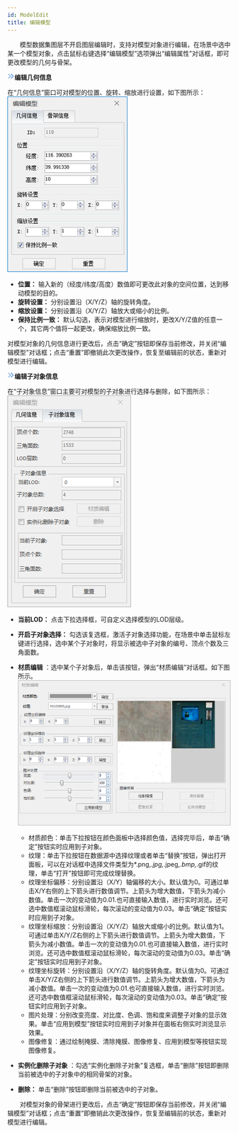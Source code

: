 ```yaml
---
id: ModelEdit
title: 编辑模型
---
```

　　模型数据集图层不开启图层编辑时，支持对模型对象进行编辑，在场景中选中某一个模型对象，点击鼠标右键选择“编辑模型”选项弹出“编辑属性”对话框，即可更改模型的几何与骨架。

![](img/close.gif)**编辑几何信息**

在“几何信息”窗口可对模型的位置、旋转、缩放进行设置，如下图所示：  
![图：“编辑属性”对话框](img/ModelEdit_Geometry.png)    
  * **位置：** 输入新的（经度/纬度/高度）数值即可更改此对象的空间位置，达到移动模型的目的。
  * **旋转设置：** 分别设置沿（X/Y/Z）轴的旋转角度。
  * **缩放设置：** 分别设置沿（X/Y/Z）轴放大或缩小的比例。
  * **保持比例一致：** 默认勾选，表示对模型进行缩放时，更改X/Y/Z值的任意一个，其它两个值将一起更改，确保缩放比例一致。

对模型对象的几何信息进行更改后，点击“确定”按钮即保存当前修改，并关闭“编辑模型”对话框；点击“重置”即撤销此次更改操作，恢复至编辑前的状态，重新对模型进行编辑。

![](img/close.gif)**编辑子对象信息**

在“子对象信息”窗口主要可对模型的子对象进行选择与删除，如下图所示：  
![图：“编辑属性”对话框](img/ModelEdit_Skeleton.png)  
 
  * **当前LOD：** 点击下拉选择框，可自定义选择模型的LOD层级。
  * **开启子对象选择：** 勾选该复选框，激活子对象选择功能，在场景中单击鼠标左键进行选择，选中某个子对象时，将显示被选中子对象的编号、顶点个数及三角面数。
  * **材质编辑** ：选中某个子对象后，单击该按钮，弹出“材质编辑”对话框。如下图所示。　　　
![图：“材质编辑编辑”对话框](img/MaterialEdit.png)  
  
    * 材质颜色：单击下拉按钮在颜色面板中选择颜色值，选择完毕后，单击“确定”按钮实时应用到子对象。
    * 纹理：单击下拉按钮在数据源中选择纹理或者单击“替换”按钮，弹出打开面板，可以在对话框中选择文件类型为*.png,*.jpg,*.jpeg,*.bmp,*.gif的纹理，单击“打开”按钮即可完成纹理替换。
    * 纹理坐标偏移：分别设置沿（X/Y）轴偏移的大小。默认值为0。可通过单击X/Y右侧的上下箭头进行数值调节。上箭头为增大数值，下箭头为减小数值。单击一次的变动值为0.01.也可直接输入数值，进行实时浏览。还可选中数值框滚动鼠标滑轮，每次滚动的变动值为0.03。单击“确定”按钮实时应用到子对象。
    * 纹理坐标缩放：分别设置沿（X/Y/Z）轴放大或缩小的比例。默认值为1。可通过单击X/Y/Z右侧的上下箭头进行数值调节。上箭头为增大数值，下箭头为减小数值。单击一次的变动值为0.01.也可直接输入数值，进行实时浏览。还可选中数值框滚动鼠标滑轮，每次滚动的变动值为0.03。单击“确定”按钮实时应用到子对象。
    * 纹理坐标旋转：分别设置沿（X/Y/Z）轴的旋转角度。默认值为0。可通过单击X/Y/Z右侧的上下箭头进行数值调节。上箭头为增大数值，下箭头为减小数值。单击一次的变动值为0.01.也可直接输入数值，进行实时浏览。还可选中数值框滚动鼠标滑轮，每次滚动的变动值为0.03。单击“确定”按钮实时应用到子对象。
    * 图片处理：分别改变亮度、对比度、色调、饱和度来调整子对象的显示效果。单击“应用到模型”按钮实时应用到子对象并在面板右侧实时浏览显示效果。
    * 图像修复：通过绘制掩膜、清除掩膜、图像修复、应用到模型等按钮实现图像修复。
  * **实例化删除子对象** ：勾选“实例化删除子对象”复选框，单击“删除”按钮即删除当前被选中的子对象中的相同骨架的对象。
  * **删除：** 单击“删除”按钮即删除当前被选中的子对象。

　　对模型对象的骨架进行更改后，点击“确定”按钮即保存当前修改，并关闭“编辑模型”对话框；点击“重置”即撤销此次更改操作，恢复至编辑前的状态，重新对模型进行编辑。

 

